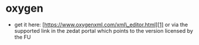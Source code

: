 # oxygen
- get it here: [https://www.oxygenxml.com/xml\_editor.html][1] or via the supported link in the zedat portal which points to the version licensed by the FU

[1]:	https://www.oxygenxml.com/xml_editor.html